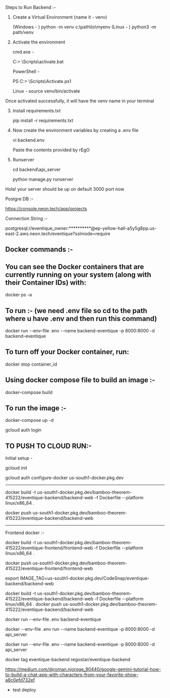 Steps to Run Backend :- 

1. Create a Virtual Environment (name it - venv)

    (Windows - )
    python -m venv c:\path\to\myenv
    (Linux - )
    python3 -m path/venv

2. Activate the environment

    cmd.exe -

    C:\> <venv>\Scripts\activate.bat

    PowerShell -

    PS C:\> <venv>\Scripts\Activate.ps1

    Linux -
    source venv/bin/activate

Once activated successfully, it will have the venv name in your terminal

3. Install requirements.txt

    pip install -r requirements.txt

4. Now create the environment variables by creating a .env file

    vi backend\.env

    Paste the contents provided by rEgO

5. Runserver

    cd backend\api_server

    python manage.py runserver

Hola! your server should be up on default 3000 port now





Postgre DB :- 

https://console.neon.tech/app/projects

Connection String :- 

postgresql://eventique_owner:**********@ep-yellow-hall-a5y5g8pp.us-east-2.aws.neon.tech/eventique?sslmode=require


Docker commands :- 
---------------------

You can see the Docker containers that are currently running on your system (along with their Container IDs) with:
-----------------------------------------

docker ps -a

To run :- (we need .env file so cd to the path where u have .env and then run this command)
-------

docker run --env-file .env  --name backend-eventique -p 8000:8000  -d backend-eventique

To turn off your Docker container, run:
-----------------------------------
docker stop container_id

Using docker compose file to build an image :- 
-----------------------------------------

docker-compose build

To run the image :- 
-------------------

docker-compose up -d

gcloud auth login




TO PUSH TO CLOUD RUN:- 
-----------------------

Initial setup -

gcloud init

gcloud auth configure-docker us-south1-docker.pkg.dev


--------------
docker build -t us-south1-docker.pkg.dev/bamboo-theorem-415222/eventique-backend/backend-web -f Dockerfile --platform linux/x86_64 .

docker push us-south1-docker.pkg.dev/bamboo-theorem-415222/eventique-backend/backend-web

------------------------------

Frontend docker :-

docker build -t us-south1-docker.pkg.dev/bamboo-theorem-415222/eventique-frontend/frontend-web -f Dockerfile --platform linux/x86_64 .

docker push us-south1-docker.pkg.dev/bamboo-theorem-415222/eventique-frontend/frontend-web


export IMAGE_TAG=us-south1-docker.pkg.dev/CodeSnap/eventique-backend/backend-web

docker build -t us-south1-docker.pkg.dev/bamboo-theorem-415222/eventique-backend/backend-web -f Dockerfile --platform linux/x86_64 .
docker push us-south1-docker.pkg.dev/bamboo-theorem-415222/eventique-backend/backend-web


docker run --env-file .env backend-eventique

docker --env-file .env run --name backend-eventique -p 8000:8000  -d api_server

docker run --env-file .env  --name backend-eventique -p 8000:8000  -d api_server

docker tag eventique-backend regostar/eventique-backend

https://medium.com/@roman.njoroge_90440/google-gemini-tutorial-how-to-build-a-chat-app-with-characters-from-your-favorite-show-a8c0efd732ef

- test deploy